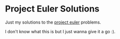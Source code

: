 # Project Euler Solutions

Just my solutions to the [project euler](projecteuler.net) problems.

I don't know what this is but I just wanna give it a go :).
